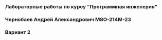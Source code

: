 ### Лабораторные работы по курсу "Программная инженерия"

### Чернобаев Андрей Александрович М8О-214М-23

### Вариант 2



